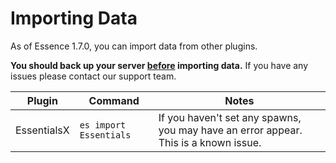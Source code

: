 # Importing Data

As of Essence 1.7.0, you can import data from other plugins.

<warning>
<strong>You should back up your server <u> before</u> importing data.</strong>
If you have any issues please contact our support team.
</warning>

| Plugin      | Command                | Notes                                                                               |
|-------------|------------------------|-------------------------------------------------------------------------------------|
| EssentialsX | `es import Essentials` | If you haven't set any spawns, you may have an error appear. This is a known issue. |